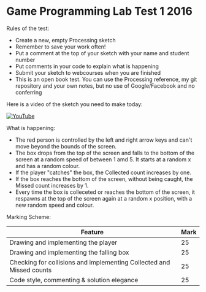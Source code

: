 # Game Programming Lab Test 1 2016

Rules of the test:
- Create a new, empty Processing sketch
- Remember to save your work often!
- Put a comment at the top of your sketch with your name and student number
- Put comments in your code to explain what is happening
- Submit your sketch to webcourses when you are finished
- This is an open book test. You can use the Processing reference, my git repository and your own notes, but no use of Google/Facebook and no conferring

Here is a video of the sketch you need to make today:

[![YouTube](http://img.youtube.com/vi/C85lZDWraUQ/0.jpg)](https://www.youtube.com/watch?v=C85lZDWraUQ)

What is happening:

- The red person is controlled by the left and right arrow keys and can't move beyond the bounds of the screen.
- The box drops from the top of the screen and falls to the bottom of the screen at a random speed of between 1 amd 5. It starts at a random x and has a random colour.
- If the player "catches" the box, the Collected count increases by one.
- If the box reaches the bottom of the screen, without being caught, the Missed count increases by 1.
- Every time the box is colleceted or reaches the bottom of the screen, it respawns at the top of the screen again at a random x position, with a new random speed and colour.

Marking Scheme:

| Feature | Mark |
|---------|------|
| Drawing and implementing the player | 25 |
| Drawing and implementing the falling box | 25 |
| Checking for collisions and implementing Collected and Missed counts | 25 |
| Code style, commenting & solution elegance | 25 |